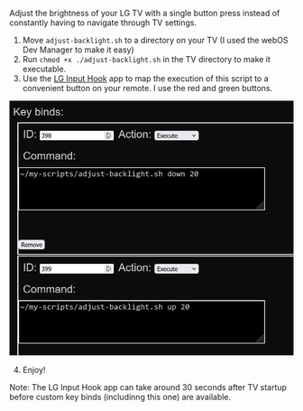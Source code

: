 Adjust the brightness of your LG TV with a single button press instead of constantly having to navigate through TV settings.

1. Move `adjust-backlight.sh` to a directory on your TV (I used the webOS Dev Manager to make it easy)
2. Run `chmod +x ./adjust-backlight.sh` in the TV directory to make it executable.
3. Use the [LG Input Hook](https://github.com/Simon34545/lginputhook) app to map the execution of this script to a convenient button on your remote. I use the red and green buttons.

![](lg-input-hook-screenshot.jpg)

4. Enjoy!

Note: The LG Input Hook app can take around 30 seconds after TV startup before custom key binds (includinng this one) are available.